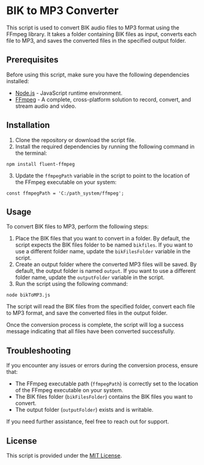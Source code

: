<!DOCTYPE html>
<html lang="en">
<head>
  <meta charset="UTF-8">
  <meta name="viewport" content="width=device-width, initial-scale=1.0">
</head>
<body>
  <h1>BIK to MP3 Converter</h1>
  <p>This script is used to convert BIK audio files to MP3 format using the FFmpeg library. It takes a folder containing BIK files as input, converts each file to MP3, and saves the converted files in the specified output folder.</p>
  <h2>Prerequisites</h2>
  <p>Before using this script, make sure you have the following dependencies installed:</p>
  <ul>
    <li><a href="https://nodejs.org">Node.js</a> - JavaScript runtime environment.</li>
    <li><a href="https://ffmpeg.org">FFmpeg</a> - A complete, cross-platform solution to record, convert, and stream audio and video.</li>
  </ul>
  <h2>Installation</h2>
  <ol>
    <li>Clone the repository or download the script file.</li>
    <li>Install the required dependencies by running the following command in the terminal:</li>
  </ol>
  <pre><code>npm install fluent-ffmpeg</code></pre>
  <ol start="3">
    <li>Update the <code>ffmpegPath</code> variable in the script to point to the location of the FFmpeg executable on your system:</li>
  </ol>
  <pre><code>const ffmpegPath = 'C:/path_system/ffmpeg';</code></pre>
  <h2>Usage</h2>
  <p>To convert BIK files to MP3, perform the following steps:</p>
  <ol>
    <li>Place the BIK files that you want to convert in a folder. By default, the script expects the BIK files folder to be named <code>bikfiles</code>. If you want to use a different folder name, update the <code>bikFilesFolder</code> variable in the script.</li>
    <li>Create an output folder where the converted MP3 files will be saved. By default, the output folder is named <code>output</code>. If you want to use a different folder name, update the <code>outputFolder</code> variable in the script.</li>
    <li>Run the script using the following command:</li>
  </ol>
  <pre><code>node bikToMP3.js</code></pre>
  <p>The script will read the BIK files from the specified folder, convert each file to MP3 format, and save the converted files in the output folder.</p>
  <p>Once the conversion process is complete, the script will log a success message indicating that all files have been converted successfully.</p>
  <h2>Troubleshooting</h2>
  <p>If you encounter any issues or errors during the conversion process, ensure that:</p>
  <ul>
    <li>The FFmpeg executable path (<code>ffmpegPath</code>) is correctly set to the location of the FFmpeg executable on your system.</li>
    <li>The BIK files folder (<code>bikFilesFolder</code>) contains the BIK files you want to convert.</li>
    <li>The output folder (<code>outputFolder</code>) exists and is writable.</li>
  </ul>
  <p>If you need further assistance, feel free to reach out for support.</p>
  <h2>License</h2>
  <p>This script is provided under the <a href="https://opensource.org/licenses/MIT">MIT License</a>.</p>
</body>
</html>
